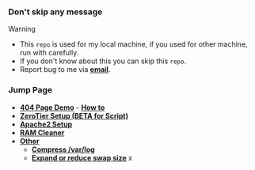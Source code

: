 ### Don't skip any message
> [!WARNING]
> - This `repo` is used for my local machine, if you used for other machine, run with carefully.
> - If you don't know about this you can skip this `repo`.
> - Report bug to me via **[email](mailto:g.psrb1000@gmail.com)**.

### Jump Page
- **[404 Page Demo](https://coolq4s.github.io/server-lnx/html/404/)** - **[How to](https://github.com/coolq4s/server-lnx/tree/main/html)**
- **[ZeroTier Setup (BETA for Script)](https://github.com/coolq4s/server-lnx/tree/main/zerotier)**
- **[Apache2 Setup](https://github.com/coolq4s/server-lnx/tree/main/apache2)**
- **[RAM Cleaner](https://github.com/coolq4s/server-lnx/tree/main/cleaner/RAM)**
- **[Other](https://github.com/coolq4s/server-lnx/tree/main/other/troubleshoot)**
  - **[Compress /var/log](https://github.com/coolq4s/server-lnx/tree/main/other/troubleshoot)**
  - **[Expand or reduce swap size](https://github.com/coolq4s/server-lnx/tree/main/other/troubleshoot)**
x